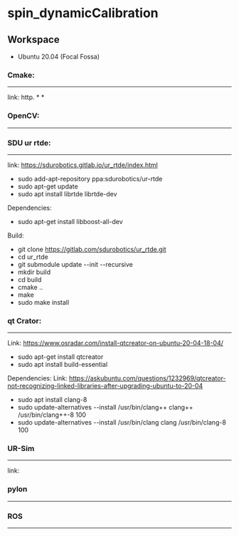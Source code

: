 # spin_dynamicCalibration

## Workspace
* Ubuntu 20.04 (Focal Fossa)

### Cmake:
__________________________________________
link: http.
*
*
### OpenCV:
__________________________________________
### SDU ur rtde:
__________________________________________
link: https://sdurobotics.gitlab.io/ur_rtde/index.html
* sudo add-apt-repository ppa:sdurobotics/ur-rtde
* sudo apt-get update
* sudo apt install librtde librtde-dev

Dependencies:
* sudo apt-get install libboost-all-dev

Build:
* git clone https://gitlab.com/sdurobotics/ur_rtde.git
* cd ur_rtde
* git submodule update --init --recursive
* mkdir build
* cd build
* cmake ..
* make
* sudo make install

### qt Crator:
__________________________________________
Link: https://www.osradar.com/install-qtcreator-on-ubuntu-20-04-18-04/
* sudo apt-get install qtcreator
* sudo apt install build-essential

Dependencies:
Link: https://askubuntu.com/questions/1232969/qtcreator-not-recognizing-linked-libraries-after-upgrading-ubuntu-to-20-04
* sudo apt install clang-8
* sudo update-alternatives --install /usr/bin/clang++ clang++ /usr/bin/clang++-8 100
* sudo update-alternatives --install /usr/bin/clang clang /usr/bin/clang-8 100

### UR-Sim
__________________________________________
link: 
### pylon
__________________________________________
### ROS
__________________________________________

